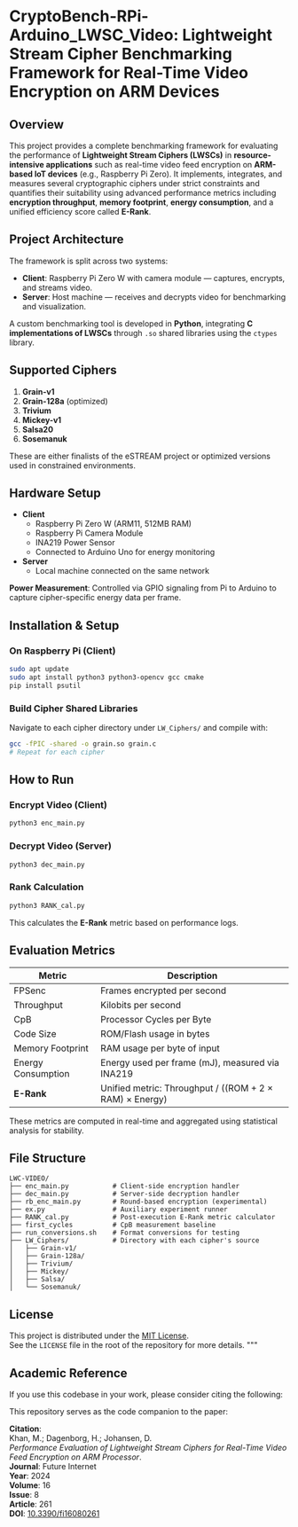 # CryptoBench-RPi-Arduino_LWSC_Video: Lightweight Stream Cipher Benchmarking Framework for Real-Time Video Encryption on ARM Devices

## Overview

This project provides a complete benchmarking framework for evaluating the performance of **Lightweight Stream Ciphers (LWSCs)** in **resource-intensive applications** such as real-time video feed encryption on **ARM-based IoT devices** (e.g., Raspberry Pi Zero). It implements, integrates, and measures several cryptographic ciphers under strict constraints and quantifies their suitability using advanced performance metrics including **encryption throughput**, **memory footprint**, **energy consumption**, and a unified efficiency score called **E-Rank**.


## Project Architecture

The framework is split across two systems:

- **Client**: Raspberry Pi Zero W with camera module — captures, encrypts, and streams video.
- **Server**: Host machine — receives and decrypts video for benchmarking and visualization.

A custom benchmarking tool is developed in **Python**, integrating **C implementations of LWSCs** through `.so` shared libraries using the `ctypes` library.

## Supported Ciphers

1. **Grain-v1**
2. **Grain-128a** (optimized)
3. **Trivium**
4. **Mickey-v1**
5. **Salsa20**
6. **Sosemanuk**

These are either finalists of the eSTREAM project or optimized versions used in constrained environments.

## Hardware Setup

- **Client**
  - Raspberry Pi Zero W (ARM11, 512MB RAM)
  - Raspberry Pi Camera Module
  - INA219 Power Sensor
  - Connected to Arduino Uno for energy monitoring
- **Server**
  - Local machine connected on the same network

**Power Measurement**: Controlled via GPIO signaling from Pi to Arduino to capture cipher-specific energy data per frame.

## Installation & Setup

### On Raspberry Pi (Client)

```bash
sudo apt update
sudo apt install python3 python3-opencv gcc cmake
pip install psutil
```

### Build Cipher Shared Libraries

Navigate to each cipher directory under `LW_Ciphers/` and compile with:

```bash
gcc -fPIC -shared -o grain.so grain.c
# Repeat for each cipher
```

## How to Run

### Encrypt Video (Client)

```bash
python3 enc_main.py
```

### Decrypt Video (Server)

```bash
python3 dec_main.py
```

### Rank Calculation

```bash
python3 RANK_cal.py
```

This calculates the **E-Rank** metric based on performance logs.

## Evaluation Metrics

| Metric               | Description                                                                 |
|----------------------|-----------------------------------------------------------------------------|
| FPSenc               | Frames encrypted per second                                                 |
| Throughput           | Kilobits per second                                                         |
| CpB                  | Processor Cycles per Byte                                                   |
| Code Size            | ROM/Flash usage in bytes                                                    |
| Memory Footprint     | RAM usage per byte of input                                                 |
| Energy Consumption   | Energy used per frame (mJ), measured via INA219                             |
| **E-Rank**           | Unified metric: Throughput / ((ROM + 2 × RAM) × Energy)                     |

These metrics are computed in real-time and aggregated using statistical analysis for stability.

## File Structure

```
LWC-VIDEO/
├── enc_main.py           # Client-side encryption handler
├── dec_main.py           # Server-side decryption handler
├── rb_enc_main.py        # Round-based encryption (experimental)
├── ex.py                 # Auxiliary experiment runner
├── RANK_cal.py           # Post-execution E-Rank metric calculator
├── first_cycles          # CpB measurement baseline
├── run_conversions.sh    # Format conversions for testing
├── LW_Ciphers/           # Directory with each cipher's source
│   ├── Grain-v1/
│   ├── Grain-128a/
│   ├── Trivium/
│   ├── Mickey/
│   ├── Salsa/
│   └── Sosemanuk/
```

## License

This project is distributed under the [MIT License](https://opensource.org/licenses/MIT).  
See the `LICENSE` file in the root of the repository for more details.
"""

## Academic Reference

If you use this codebase in your work, please consider citing the following:

This repository serves as the code companion to the paper:

**Citation**:  
Khan, M.; Dagenborg, H.; Johansen, D.  
_Performance Evaluation of Lightweight Stream Ciphers for Real-Time Video Feed Encryption on ARM Processor_.  
**Journal**: Future Internet  
**Year**: 2024  
**Volume**: 16  
**Issue**: 8  
**Article**: 261  
**DOI**: [10.3390/fi16080261](https://doi.org/10.3390/fi16080261)
